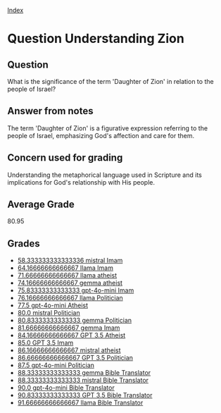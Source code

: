 
[Index](../../index.md)
# Question Understanding Zion
## Question
What is the significance of the term 'Daughter of Zion' in relation to the people of Israel?

## Answer from notes
The term 'Daughter of Zion' is a figurative expression referring to the people of Israel, emphasizing God's affection and care for them.

## Concern used for grading
Understanding the metaphorical language used in Scripture and its implications for God's relationship with His people.

## Average Grade
80.95

## Grades
 * [58.333333333333336 mistral Imam](../answers/mistral_Imam/Understanding_Zion.md)
 * [64.16666666666667 llama Imam](../answers/llama_Imam/Understanding_Zion.md)
 * [71.66666666666667 llama atheist](../answers/llama_atheist/Understanding_Zion.md)
 * [74.16666666666667 gemma atheist](../answers/gemma_atheist/Understanding_Zion.md)
 * [75.83333333333333 gpt-4o-mini Imam](../answers/gpt-4o-mini_Imam/Understanding_Zion.md)
 * [76.16666666666667 llama Politician](../answers/llama_Politician/Understanding_Zion.md)
 * [77.5 gpt-4o-mini Atheist](../answers/gpt-4o-mini_Atheist/Understanding_Zion.md)
 * [80.0 mistral Politician](../answers/mistral_Politician/Understanding_Zion.md)
 * [80.83333333333333 gemma Politician](../answers/gemma_Politician/Understanding_Zion.md)
 * [81.66666666666667 gemma Imam](../answers/gemma_Imam/Understanding_Zion.md)
 * [84.16666666666667 GPT 3.5 Atheist](../answers/GPT_3.5_Atheist/Understanding_Zion.md)
 * [85.0 GPT 3.5 Imam](../answers/GPT_3.5_Imam/Understanding_Zion.md)
 * [86.16666666666667 mistral atheist](../answers/mistral_atheist/Understanding_Zion.md)
 * [86.66666666666667 GPT 3.5 Politician](../answers/GPT_3.5_Politician/Understanding_Zion.md)
 * [87.5 gpt-4o-mini Politician](../answers/gpt-4o-mini_Politician/Understanding_Zion.md)
 * [88.33333333333333 gemma Bible Translator](../answers/gemma_Bible_Translator/Understanding_Zion.md)
 * [88.33333333333333 mistral Bible Translator](../answers/mistral_Bible_Translator/Understanding_Zion.md)
 * [90.0 gpt-4o-mini Bible Translator](../answers/gpt-4o-mini_Bible_Translator/Understanding_Zion.md)
 * [90.83333333333333 GPT 3.5 Bible Translator](../answers/GPT_3.5_Bible_Translator/Understanding_Zion.md)
 * [91.66666666666667 llama Bible Translator](../answers/llama_Bible_Translator/Understanding_Zion.md)
